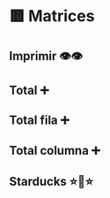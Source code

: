 # 🟥 Matrices

## Imprimir 👁️👁️

<script src="https://gist.github.com/sivanahamer/1517a561c52a225d2dd6f9bf6605d4b1.js?file=imprimir.py"></script>

## Total ➕

<script src="https://gist.github.com/sivanahamer/1517a561c52a225d2dd6f9bf6605d4b1.js?file=total.py"></script>

## Total fila ➕

<script src="https://gist.github.com/sivanahamer/1517a561c52a225d2dd6f9bf6605d4b1.js?file=total_fila.py"></script>

## Total columna ➕

<script src="https://gist.github.com/sivanahamer/1517a561c52a225d2dd6f9bf6605d4b1.js?file=total_columna.py"></script>

## Starducks ⭐🦆⭐

<script src="https://gist.github.com/sivanahamer/1517a561c52a225d2dd6f9bf6605d4b1.js?file=starducks.py"></script>
